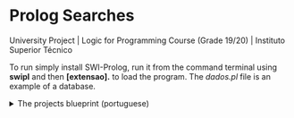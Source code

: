 # Prolog Searches
University Project | Logic for Programming Course (Grade 19/20) | Instituto Superior Técnico

To run simply install SWI-Prolog, run it from the command terminal using **swipl** and then **[extensao].** to load the program.
The *dados.pl* file is an example of a database.

<details>
<summary>The projects blueprint (portuguese)</summary>
<br>

# Horários – pesquisas em Prolog

Um belo dia, ouves dizer que a base de dados relativa à ocupação de salas do IST-Tagus foi atacada por um hacker. Na tentativa de ajudar, estudas as estruturas de dados em causa (Sec- ção 1), crias um programa em Prolog (primeiras linhas na Secção 2) e resolves o problema. Tornas-te um herói, mas, como sabes, com grandes poderes vêm grandes responsabilidades, e começam a chegar-te mais pedidos de ajuda (Secção 3). Claro está, dás o teu melhor! Sobre as condições de realização do projecto, sua avaliação e recomendações, vê as Secções 4 e 5.

**1 Estruturas de dados**

Existem dois ficheiros – dados.pl e keywords.pl – que constituem parte de uma versão livre- mente modificada de uma base de conhecimento gentilmente cedida pela Área Académica e Gestão do Edifício. O ficheiro dados.pl contém factos sobre eventos, turnos associados aos eventos e horários dos eventos, definidos como se segue:

Um evento, evento(ID, NomeDisciplina, Tipologia, NumAlunos, Sala) caracteriza-se por:

- Um identificador;
- O nome da disciplina associada ao evento;
- A tipologia do evento (seminário, teórica, etc.);
- O número de alunos associado ao evento;
- A sala em que ocorre o evento.

Um evento tem associados um ou mais turnos, turno(ID, SiglaCurso, Ano, NomeTurma), caracterizados por:

- Um identificador (o ID do evento associado);
- A sigla do curso a que diz respeito o evento;
- O ano em que a disciplina é oferecida no curso;
- O “nome” do turno.

Um evento tem ainda associado um horário, horario(ID, DiaSemana, HoraInicio, HoraFim, Duracao, Periodo), caracterizado por:

- Um identificador (o ID do evento associado);
- O dia da semana em que ocorre o evento;
- As horas de início e fim do evento[^1];
- A duração do evento (sim, podia ser deduzida dos valores anteriores);
- O período em que ocorre o evento.

A título de ilustração, os factos que se seguem indicam que o evento 10 diz respeito a um laboratório da disciplina de ‘Sistemas Digitais’, com 18 alunos e que decorre na sala 1-62. Tem lugar sextas-feiras, entre as 8h e as 10h, tendo, por isso, uma duração de duas horas, e decorre no p2. Este evento é do primeiro ano da LEE, turmas lee0101 e lee0102.

evento(10, ’sistemas digitais’, laboratorial, 18, ’1-62’). horario(10, sexta-feira, 8.0, 10.0, 2.0, p2).

turno(10, lee, 1, lee0102).

turno(10, lee, 1, lee0101).

No ficheiro “keywords.pl” encontram-se keywords que serão úteis:

salas(grandesAnfiteatros, [’a1’, ’a2’]).

...

salas(videoConf, [’0-19’, ’0-13’]).

...

licenciaturas(tagus,[’lee’, ’legi’, ’leic-t’, ’leti’]). mestrados(tagus,[’mbmrp’, ’mee’, ’megi’, ’meic-t’, ’meti’]).

**2 O programa em Prolog**

O ficheiro em Prolog (extensão pl), que será usado no projecto, deverá ter as seguintes linhas iniciais:

% Numero e o nome do aluno

:- set\_prolog\_flag(answer\_write\_options,[max\_depth(0)]). % para listas completas :- [’dados.pl’], [’keywords.pl’]. % ficheiros a importar.

/\* Codigo \*/

**3 Predicados a implementar**

1. **Qualidade dos dados**

O primeiro pedido de ajuda vem da Secretaria: pedem-te para os ajudares a encontrar eventos problemáticos; em especial pedem-te para identificar/encontrar:

- Eventos sem salas;
- Eventos sem salas, dado um dia da semana;
- Eventos sem salas, dado um período;

Arregaças as mangas e abraças o desafio com entusiasmo.

Sabendo que os eventos sem salas são identificados por terem a palavra ‘semSala’ no campo relativo à sala, implementas os predicados eventosSemSalas/1, eventosSemSalasDiaSemana/2 e eventosSemSalasPeriodo/2, tais que (respectivamente):

- eventosSemSalas(EventosSemSala) é verdade se EventosSemSala é uma lista, ordenada e sem elementos repetidos, de IDs de eventos sem sala;
- eventosSemSalasDiaSemana(DiaDaSemana, EventosSemSala) é verdade se EventosSemSala é uma lista, ordenada e sem elementos repetidos, de IDs de eventos sem sala que decorrem em DiaDaSemana (doravante segunda-feira, terca-feira, quarta-feira, quinta-feira, sexta-feira, sabado);
- eventosSemSalasPeriodo(ListaPeriodos, EventosSemSala) é verdade se ListaPeriodos

é uma lista de períodos (pi;i2f1;2;3;4g) e EventosSemSala é uma lista, ordenada e sem elemen- tos repetidos, de IDs de eventos sem sala nos períodos de ListaPeriodos. Deverão ser con- tabilizados os eventos sem salas associados a disciplinas semestrais (exemplo, p1\_2). Isto é verdade para este predicado, mas também para outros predicados em que se peça informação sobre períodos.

Por exemplo,

?- eventosSemSalas(Eventos).

Eventos = [14,88,191,311,312,342,343].

?- eventosSemSalasDiaSemana(segunda-feira, Eventos). Eventos = [191].

?- eventosSemSalasPeriodo([p1], Eventos).

Eventos = [88,191,311,312,342,343].

?- eventosSemSalasPeriodo([], Eventos).

Eventos = [].

Em relação ao exemplo anterior, nota que o terceiro pedido é feito sobre o p1, mas o evento 343 é devolvido, pois é um evento sem sala semestral, que ocorre no primeiro semestre (p1\_2), pelo que apanha o p1:

evento(343,’algebra linear’,’teorico-pratica’,68,semSala). horario(343,quinta-feira,8.0,10.0,2.0,p1\_2).

2. **Pesquisas simples**

Recebes um grande agradecimento da Secretaria pelo teu excelente trabalho e preparas-te para voltar ao God of War/ver o último episódio do Arcane/Rever o Attack on Titan/Outro (risca o que não interessa), quando a Área Académica entra em contacto contigo: precisam de ajuda na implementação de um conjunto de predicados. Mais uma vez, sem um suspiro, arregaças as mangas e voltas ao trabalho.

Começas por implementar – **sem usar predicados de ordem superior, ou seja, os predi- cados que definires têm de usar recursão (tanto faz se geram processos recursivos ou iterativos**) – o predicado organizaEventos/3, tal que:

organizaEventos(ListaEventos, Periodo, EventosNoPeriodo) é verdade se EventosNoPeriodo é a lista, ordenada e sem elementos repetidos, de IDs dos eventos de ListaEventos que ocorrem no período Periodo para pi;i2f1;2;3;4g.

Por exemplo,

?- organizaEventos([23, 67, 89, 99, 6], p3, L). L = [].

?- organizaEventos([23, 67, 89, 99, 6], p2, L). L = [6,99].

?- organizaEventos([23, 67, 89, 99, 6], p1, L). L = [23,67,89,99].

Implementas também o predicado eventosMenoresQue/2, tal que:

eventosMenoresQue(Duracao, ListaEventosMenoresQue) é verdade se ListaEventosMenoresQue é a lista ordenada e sem elementos repetidos dos identifica- dores dos eventos que têm duração menor ou igual a Duracao.

Por exemplo:

?- eventosMenoresQue(0.5, ListaEventosMenoresQue). ListaEventosMenoresQue = [4,7].

?- eventosMenoresQue(1.5, ListaEventosMenoresQue). ListaEventosMenoresQue = [3,4,5,7,...,787,796].

De seguida, implementas o predicado eventosMenoresQueBool/2, tal que:

eventosMenoresQueBool(ID, Duracao) é verdade se o evento identificado por ID tiver dura- ção igual ou menor a Duracao.

?- eventosMenoresQueBool(45, 0.5). false.

?- eventosMenoresQueBool(4, 0.5). true.

Implementas ainda o predicado procuraDisciplinas/2, tal que:

procuraDisciplinas(Curso, ListaDisciplinas) é verdade se ListaDisciplinas é a lista ordenada alfabeticamente do nome das disciplinas do curso Curso.

Por exemplo[^2],

?- procuraDisciplinas(leti, ListaDisciplinas).

ListaDisciplinas = [algebra linear,

analise de dados e modelacao estatistica, arquitecturas de redes, calculo diferencial e integral i, calculo diferencial e integral iii, eletromagnetismo e optica, engenharia de software,

fundamentos da programacao, gestao,

introducao a economia,

introducao a engenharia de telecomunicacoes e informatica,

introducao aos circuitos e sistemas electronicos,

mecanica e ondas, programacao com objectos,

propagacao e antenas, sistemas de comunicacoes,

sistemas digitais, sistemas operativos].

De seguida, implementas – de novo **sem usar predicados de ordem superior, ou seja, os predicados que definires têm de usar recursão (tanto faz se geram processos recur- sivos ou iterativos**) – o predicado organizaDisciplinas/3, tal que:

organizaDisciplinas(ListaDisciplinas, Curso, Semestres) é verdade se Semestres é uma lista com duas listas. A lista na primeira posição contém as disciplinas de ListaDisciplinas do curso Curso que ocorrem no primeiro semestre; idem para a lista na segunda posição, que contém as que ocorrem no segundo semestre. Ambas as listas devem estar ordenadas alfabeticamente e não devem ter elementos repetidos. O predicado falha se não existir no curso Curso uma disciplina de ListaDisciplinas. Pode-se assumir que não existem disciplinas anuais.

Por exemplo[^3],

?- organizaDisciplinas([‘algebra linear’,‘compiladores’], ‘leic-t’, L). L = [[algebra linear],[compiladores]].

?- organizaDisciplinas([‘algebra linear’,‘analitica empresarial’, ‘avaliacao de projetos’, ‘ciencia de materiais’], legi, L).

L = [[algebra linear,analitica empresarial,avaliacao de projetos],

[ciencia de materiais]].

?- organizaDisciplinas([‘algebra linear’,‘analitica empresarial’,

‘avaliacao de projetos’, ‘ciencia de materiais’], ’leic-t’, L). false.

Atacas depois o predicado horasCurso/5, tal que:

horasCurso(Periodo, Curso, Ano, TotalHoras) é verdade se TotalHoras for o número de horas total dos eventos associadas ao curso Curso, no ano Ano e período Periodo = pi;i2f1;2;3;4g. Mais uma vez: não esquecer as disciplinas semestrais.

De notar que se vários turnos partilharem o mesmo evento, o número de horas do evento deve contar apenas uma vez. Por exemplo, no caso que se segue devem ser contabilizadas apenas 2 horas:

evento(78,’calculo diferencial e integral i’,’teorico-pratica’,86,a1). horario(78,quarta-feira,8.0,10.0,2.0,p1\_2).

turno(78,leti,1,leti0103).

turno(78,leti,1,leti0102).

turno(78,leti,1,leti0101).

Por exemplo,

?- horasCurso(p1, leic-t’, 1, TotalHoras). TotalHoras = 50.0.

Finalmente, implementas o predicado evolucaoHorasCurso/2, tal que:

evolucaoHorasCurso(Curso, Evolucao) é verdade se Evolucao for uma lista de tuplos na forma (Ano, Periodo, NumHoras), em que NumHoras é o total de horas associadas ao curso Curso, no ano Ano e período Periodo (pi;i2f1;2;3;4g). Evolucao deverá estar ordenada por ano (crescente) e período.

Sugestão: usa o predicado anterior. Por exemplo,

?- evolucaoHorasCurso(’leic-t’, Evolucao).

Evolucao = [(1,p1,50.0),(1,p2,59.0),(1,p3,0),(1,p4,0), (2,p1,47.0),(2,p2,77.0),(2,p3,0),(2,p4,20.0), (3,p1,32.0),(3,p2,32.0),(3,p3,39.0),(3,p4,19.0)].

3. **Ocupações críticas de salas**

A Área Académica ficou a adorar-te para sempre! Respiras fundo e preparas-te para ir jo- gar LOL/Rocket League/COD/Manic Miner/Minecraft/Outro (riscar o que não interessa), mas ainda não é desta! A equipa de Gestão do Edifício precisa da tua ajuda: algumas tipologias de salas – por exemplo, anfiteatros – têm uma ocupação intensiva e é preciso identificar quais e quando. Pedem-te para implementar um conjunto de predicados que permita calcular as per- centagens de ocupação dos vários tipos de sala, considerando-se ocupações críticas as que ultrapassarem um dado valor (threshold ). Como já está frio, não arregaças as mangas. Na verdade, não consegues evitar um pequeno suspiro. Mas, logo a seguir, uma onda de energia percorre o teu corpo e lá vais tu, ajudar a equipa de Gestão do Edifício: LET’S GO!!!!!!!!!!!!!!

Um evento tem associada uma hora de início e uma hora de fim. Sendo dado um slot, com hora de início e hora de fim, este pode ou não cair total ou parcialmente sobre o evento. Assim, implementas o predicado ocupaSlot/5, tal que:

ocupaSlot(HoraInicioDada, HoraFimDada, HoraInicioEvento, HoraFimEvento, Horas) é verdade se Horas for o número de horas sobrepostas (lembrar que 0.5 representa 30 minu- tos) entre o evento que tem início em HoraInicioEvento e fim em HoraFimEvento, e o slot que tem início em HoraInicioDada e fim em HoraFimDada. Se não existirem sobreposições o predicado deve falhar (false).

O exemplo que se segue ilustra quatro cenários (no primeiro, o evento fica totalmente contido no slot ; no segundo, o evento contém totalmente o slot ; no terceiro, a sobreposição é no início do evento; no quarto, a sobreposição é no fim do evento).

?- ocupaSlot(8.5, 11, 9, 10.5, Horas). Horas = 1.5.

?- ocupaSlot(9.5, 10, 9, 10.5, Horas). Horas = 0.5.

?- ocupaSlot(8.5, 9.5, 9, 10.5, Horas). Horas = 0.5.

?- ocupaSlot(10, 11, 9, 10.5, Horas). Horas = 0.5.

?- ocupaSlot(10, 11, 8, 9, Horas). false.

Implementas de seguida o predicado numHorasOcupadas/6[^4], tal que:

numHorasOcupadas(Periodo, TipoSala, DiaSemana, HoraInicio, HoraFim, SomaHoras) é verdade se SomaHoras for o número de horas ocupadas nas salas do tipo TipoSala, no intervalo de tempo definido entre HoraInicio e HoraFim, no dia da semana DiaSemana, e no período Periodo = pi;i2f1;2;3;4g. Não te esqueças das disciplinas semestrais.

Por exemplo,

?- numHorasOcupadas(p1, grandesAnfiteatros, quarta-feira, 8.0, 12.0, S). S = 6.0.

numHorasOcupadas(p1, grandesAnfiteatros, quarta-feira, 8.0, 10.0, S).

S = 2.5.

Sobre o último exemplo, nota que há no a2 (um dos grandes anfiteatros) uma aula de ‘Funda- mentos da Programação’ que apanha apenas 30 minutos do slot 8.0-10.0 (evento 78), ao que se soma as duas horas da aula de ‘Cálculo Diferencial e Integral I’ (evento 566), no a2.

Implementas ainda o predicado ocupacaoMax/5, tal que:

ocupacaoMax(TipoSala, HoraInicio, HoraFim, Max) é verdade se Max for o número de ho- ras possíveis de ser ocupadas por salas do tipo TipoSala (ver acima), no intervalo de tempo definido entre HoraInicio e HoraFim. Em termos práticos, assume-se que Max é o inter- valo tempo dado (HoraFim - HoraInicio), multiplicado pelo número de salas em jogo do tipo TipoSala.

Por exemplo (dado que existem dois grandes anfiteatros),

?- ocupacaoMax(grandesAnfiteatros, 8, 12.5, Max). Max = 9.0.

Logo de seguida implementas o predicado percentagem/3, tal que:

percentagem(SomaHoras, Max, Percentagem) é verdade se Percentagem for a divisão de SomaHoras por Max, multiplicada por 100.

Por exemplo,

?- percentagem(5, 9, Percentagem). Percentagem = 55.55555555555556.

Finalmente, implementas o predicado ocupacaoCritica/4, tal que:

ocupacaoCritica(HoraInicio, HoraFim, Threshold, Resultados) é verdade se Resultados for uma lista ordenada de tuplos do tipo casosCriticos(DiaSemana, TipoSala, Percentagem) em que DiaSemana, TipoSala e Percentagem são, respectivamente, um dia da semana, um tipo de sala e a sua percentagem de ocupação, no intervalo de tempo entre HoraInicio e HoraFim, e supondo que a percentagem de ocupação relativa a esses elementos está acima de um dado valor crítico (Threshold). Na representação do tuplo, usa o predicado ceiling para arredondar para o próximo inteiro o valor da percentagem, isto é Percentagem deve ser o primeiro maior inteiro relativo ao valor da percentagem usado nos cálculos (mas apenas na representação do tuplo; nos cálculos deve usar o valor da percentagem sem qualquer arredondamento).

Por exemplo,

?- ocupacaoCritica(8, 12.5, 85, Resultados).

Resultados = [casosCriticos(segunda-feira,grandesAnfiteatros,89),

casosCriticos(segunda-feira,grandesAnfiteatros,95), casosCriticos(segunda-feira,pequenosAnfiteatros,93), casosCriticos(sexta-feira,labsQuimica,89)].

4. **And now for something completely different...!**

Depois de teres recebido inúmeros elogios e agradecimentos da Gestão do Edifício chegas a casa. Pensas que é desta que vais ver o "Wednesday/Enola Holmes2/Umbrella Academy/The Boys/Altered Carbon/Outro (riscar o que não interessa). No entanto, quando estás a abrir a porta da rua, aparece a tua vizinha do lado, Maria de seu nome:

- Jovem, – começa a senhora – já ouvi dizer que é uma divindade da programação e preciso da sua ajuda para organizar a minha família na ceia de Natal. Temos uma mesa de 8 pessoas e seremos 8. Eu e o meu João ocupamos as duas cabeceiras, mas eu tenho de ficar na cabeceira mais próxima da lareira que sou muito friorenta. Vem a Tia Guga, que tem quase 100 anos e tem de ficar à direita do meu João. Depois a minha filha Ana tem de estar ao lado do meu neto Manelito que só tem 3 anos e, do mesmo modo, o meu filho Miguel tem de estar perto do Pedrito. O meu genro Jorge dá-se muito bem com o Miguel e gostaria que ficassem frente a frente na mesa. Acha que tem solução para isto? Ah, esqueci-me de dizer que é muito importante que o Manelito e o Pedrito não fiquem exactamente frente a frente que acabam a atirar batatas e ervilhas um ao outro.

Engoles a seco, lembrando-te que, quando vais de férias, esta senhora fica a tomar conta de Darwin, o teu peixinho laranja, e respondes com o teu melhor sorriso:

- Certo, vou tratar de lhe arranjar um programa que verifique todos esses requisitos.

Entras em casa a pensas que o melhor é implementar algo genérico, não vá a vizinha vir pedir-te soluções sempre que dá um jantar. No entanto, decides assumir (Figura 1) que: a) a mesa de jantar é rectangular, com 8 lugares no total, um lugar em cada cabeceira e 3 em cada lado, estando as cabeceiras da mesa diferenciadas; b) serão exactamente 8 convidados.

X1 X2 X3!

X4 X5 !(c1) (c2)

X6 X7 X8!

Figura 1: Desenho da mesa

Decides então implementar o predicado ocupacaoMesa/3, tal que:

ocupacaoMesa(ListaPessoas, ListaRestricoes, OcupacaoMesa) é verdade se ListaPessoas for a lista com o nome das pessoas a sentar à mesa, ListaRestricoes for a lista de restrições a verificar (ver abaixo) e OcupacaoMesa for uma lista com três listas, em que a primeira contém as pessoas de um lado da mesa (X1, X2 e X3), a segunda as pessoas à cabeceira (X4 e X5) e a terceira as pessoas do outro lado da mesa (X6, X7 e X8), de modo a que essas pessoas são exactamente as da ListaPessoas e verificam todas as restrições de ListaRestricoes. Podes assumir que vai haver uma e uma única solução.

Assumes que as restrições possíveis são (exemplos relativos à Figura 1):

- cab1(NomePessoa): é verdade se NomePessoa for a pessoa que fica na cabeceira 1 (a que fica perto da lareira) – X 4;
- cab2(NomePessoa): é verdade se NomePessoa for a pessoa que fica na cabeceira 2 – X 5;
- honra(NomePessoa1, NomePessoa2): é verdade se NomePessoa1 estiver numa das cabe-

ceiras e NomePessoa2 ficar à sua direita – X 3 ou X 6, dependendo da cabeceira ocupada;!

- lado(NomePessoa1, NomePessoa2): é verdade se NomePessoa1 e NomePessoa2 ficarem lado a lado na mesa[^5] – por exemplo, X 7 e X 8;
- naoLado(NomePessoa1, NomePessoa2): é verdade se NomePessoa1 e NomePessoa2 não ficarem lado a lado na mesa – por exemplo, X 1 e X 3;
- frente(NomePessoa1, NomePessoa2): é verdade se NomePessoa1 e NomePessoa2 fica- rem exactamente frente a frente na mesa[^6] – por exemplo, X 7 e X 2;
- naoFrente(NomePessoa1, NomePessoa2): é verdade se NomePessoa1 e NomePessoa2 não ficarem frente a frente na mesa – por exemplo, X 7 e X 3.

Assim, por exemplo,

?- ocupacaoMesa([maria, joao, pedrito, jorge, ana, manelito, miguel, guga],

[cab1(maria), cab2(joao), honra(joao, guga), lado(ana, manelito),

lado(miguel, pedrito), frente(miguel, jorge),

naoFrente(pedrito, manelito)], L).

L = [[miguel,pedrito,guga],[maria,joao],[jorge,ana,manelito]] ;

false.

?- ocupacaoMesa([a, b, c, d, e, f, g, h], [cab1(e), honra(e, b), naoFrente(a, b),

lado(f, g), lado(a, c), naoLado(f, c), naoFrente(f, c), frente(g, d)], L).

L = [[c,a,d],[e,h],[b,f,g]] ;

false.

?- ocupacaoMesa([a, b, c, d, e, f, g, h], [cab1(e), honra(e, b), cab2(c),

honra(c, a), naoFrente(a, b), naoLado(b, f), lado(f, g), frente(b, h)], L).

L = [[h,d,a],[e,c],[b,g,f]];

false.

A Figura 2 ilustra a solução para a ceia da vizinha Maria.

miguel pedrito guga L1 = [miguel, pedrito, guga] m(ca1ri)a !

jorge ana manelito L3 = [jorge, ana, manelito]!

Figura 2: Solução para a ceia de Natal da vizinha Maria

Lembras-te também que com o Prolog consegues gerar e testar soluções. Tens é de garantir que não explode com a memória. Pensas que se calhar vais ter de usar functores. Ou se calhar não. Hum...

Quando acabas, vais comunicar a solução à tua vizinha que fica encantada (mais tarde leva-te umas filhoses de agradecimento). Regressas a casa e desligas o telemóvel, just in case....

</details>
